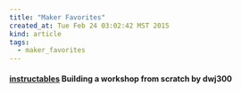 ```yaml
---
title: "Maker Favorites"
created_at: Tue Feb 24 03:02:42 MST 2015
kind: article
tags:
  - maker_favorites
---
```


#### [instructables](http://www.instructables.com/id/Building-a-workshop-from-scratch/) Building a workshop from scratch by dwj300

